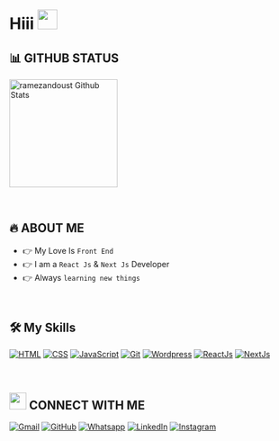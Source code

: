 <h1 align="left">Hiii <img src="https://media.giphy.com/media/hvRJCLFzcasrR4ia7z/giphy.gif" width="35"></h1>


## 📊 GITHUB STATUS

  <p align="left">
    <a href="https://github.com/anuraghazra/github-readme-stats"><img alt="ramezandoust Github Stats" src="https://github-readme-stats.vercel.app/api?username=ramezandoust&show_icons=true&count_private=true&theme=algolia" height="192px"/></a>

  </p>

<br>

## 🔥 ABOUT ME

- 👉 My Love Is `Front End`
- 👉 I am a `React Js` & `Next Js` Developer
- 👉 Always `learning new things`

<br>

## 🛠️ My Skills

<p align="left">

<a href="#" target="_blank"><img alt="HTML" src="https://img.shields.io/badge/HTML5%20-%23E34F26.svg?style=plastic&logo=html5&logoColor=white"></a>
<a href="#" target="_blank"><img alt="CSS" src="https://img.shields.io/badge/CSS%20-%231572B6.svg?style=plastic&logo=css3&logoColor=white"></a>
<a href="#" target="_blank"><img alt="JavaScript" src="https://img.shields.io/badge/JavaScript-%23F7DF1E.svg?style=plastic&logo=javascript&logoColor=black"></a>
<a href="#"><img alt="Git" src="https://img.shields.io/badge/Git%20-%23F05033.svg?style=plastic&logo=git&logoColor=white"></a>
<a href="#" target="_blank"><img alt="Wordpress" src="https://img.shields.io/badge/Wordpress-%230073aa.svg?style=plastic&logo=wordpress&logoColor=white"></a>
<a href="#" target="_blank"><img alt="ReactJs" src="https://img.shields.io/badge/ReactJs-%23000000.svg?style=plastic&logo=react&logoColor=blue"></a>
<a href="#" target="_blank"><img alt="NextJs" src="https://img.shields.io/badge/NextJs-%23000000.svg?style=plastic&logo=next&logoColor=blue"></a>

</p>

<br>

## <img src="https://media.giphy.com/media/iY8CRBdQXODJSCERIr/giphy.gif" width="30px"> CONNECT WITH ME

<p align="left">
	<a href="mailto:abolfazl.ramezandoust@gmail.com"><img img src="https://img.shields.io/badge/gmail-%23EA4335.svg?style=plastic&logo=gmail&logoColor=white" alt="Gmail"/></a>
	<a href="https://github.com/ramezandoust"><img src="https://img.shields.io/badge/github-%23181717.svg?style=plastic&logo=github&logoColor=white" alt="GitHub"/></a>
	<a href="https://wa.me/00989357829090"><img src="https://img.shields.io/badge/whatsapp-%2325D366.svg?style=plastic&logo=whatsapp&logoColor=white" alt="Whatsapp"/></a>
	<a href="https://www.linkedin.com/in/ramezandoust/"><img src="https://img.shields.io/badge/linkedin-%230A66C2.svg?style=plastic&logo=linkedin&logoColor=white" alt="LinkedIn"/></a>
	<a href="https://www.instagram.com/ramezandoust/"><img src="https://img.shields.io/badge/instagram-%23E4405F.svg?style=plastic&logo=instagram&logoColor=white" alt="Instagram"/></a>

</p>
